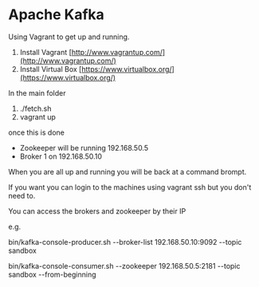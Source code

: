 # Apache Kafka #

Using Vagrant to get up and running.

1. Install Vagrant [http://www.vagrantup.com/](http://www.vagrantup.com/)
2. Install Virtual Box [https://www.virtualbox.org/](https://www.virtualbox.org/)

In the main folder

1. ./fetch.sh
2. vagrant up

once this is done 
* Zookeeper will be running 192.168.50.5
* Broker 1 on 192.168.50.10

When you are all up and running you will be back at a command brompt.

If you want you can login to the machines using vagrant ssh <machineName> but you don't need to.

You can access the brokers and zookeeper by their IP

e.g.

bin/kafka-console-producer.sh --broker-list 192.168.50.10:9092 --topic sandbox

bin/kafka-console-consumer.sh --zookeeper 192.168.50.5:2181 --topic sandbox --from-beginning
